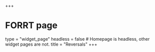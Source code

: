 +++
# FORRT page
type = "widget_page"
headless = false  # Homepage is headless, other widget pages are not.
title = "Reversals"
+++

